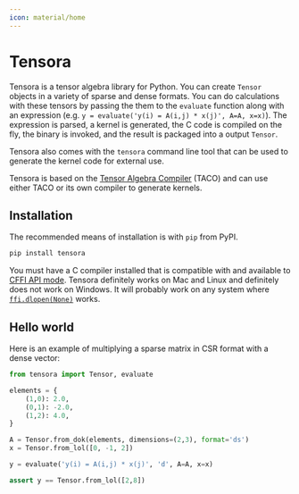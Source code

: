 ```yaml
---
icon: material/home
---
```


# Tensora

Tensora is a tensor algebra library for Python. You can create `Tensor` objects in a variety of sparse and dense formats. You can do calculations with these tensors by passing the them to the `evaluate` function along with an expression (e.g. `y = evaluate('y(i) = A(i,j) * x(j)', A=A, x=x)`). The expression is parsed, a kernel is generated, the C code is compiled on the fly, the binary is invoked, and the result is packaged into a output `Tensor`.

Tensora also comes with the `tensora` command line tool that can be used to generate the kernel code for external use.

Tensora is based on the [Tensor Algebra Compiler](http://tensor-compiler.org/) (TACO) and can use either TACO or its own compiler to generate kernels.

## Installation

The recommended means of installation is with `pip` from PyPI.

```bash
pip install tensora
```

You must have a C compiler installed that is compatible with and available to [CFFI API mode](https://cffi.readthedocs.io/en/latest/overview.html#purely-for-performance-api-level-out-of-line). Tensora definitely works on Mac and Linux and definitely does not work on Windows. It will probably work on any system where [`ffi.dlopen(None)`](https://cffi.readthedocs.io/en/latest/cdef.html#ffi-dlopen-loading-libraries-in-abi-mode) works.

## Hello world

Here is an example of multiplying a sparse matrix in CSR format with a dense vector:

```python
from tensora import Tensor, evaluate

elements = {
    (1,0): 2.0,
    (0,1): -2.0,
    (1,2): 4.0,
}

A = Tensor.from_dok(elements, dimensions=(2,3), format='ds')
x = Tensor.from_lol([0, -1, 2])

y = evaluate('y(i) = A(i,j) * x(j)', 'd', A=A, x=x)

assert y == Tensor.from_lol([2,8])
```
